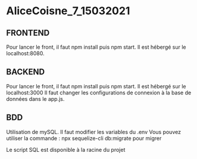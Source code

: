 # AliceCoisne_7_15032021

## FRONTEND 
Pour lancer le front, il faut npm install puis npm start. Il est hébergé sur le localhost:8080.

## BACKEND
Pour lancer le front, il faut npm install puis npm start. Il est hébergé sur le localhost:3000
Il faut changer les configurations de connexion à la base de données dans le app.js.

## BDD 
Utilisation de mySQL.
Il faut modifier les variables du .env 
Vous pouvez utiliser la commande : npx sequelize-cli db:migrate pour migrer

Le script SQL est disponible à la racine du projet 
